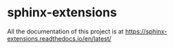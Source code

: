 # sphinx-extensions

All the documentation of this project is at https://sphinx-extensions.readthedocs.io/en/latest/
